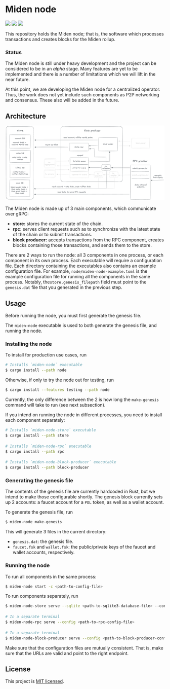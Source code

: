 # Miden node

<a href="https://github.com/0xPolygonMiden/miden-node/blob/main/LICENSE"><img src="https://img.shields.io/badge/license-MIT-blue.svg"></a>
<img src="https://github.com/0xPolygonMiden/miden-node/workflows/CI/badge.svg?branch=main">
<a href="https://crates.io/crates/miden-node"><img src="https://img.shields.io/crates/v/miden-node"></a>

This repository holds the Miden node; that is, the software which processes transactions and creates blocks for the Miden rollup.

### Status

The Miden node is still under heavy development and the project can be considered to be in an *alpha* stage. Many features are yet to be implemented and there is a number of limitations which we will lift in the near future.

At this point, we are developing the Miden node for a centralized operator. Thus, the work does not yet include such components as P2P networking and consensus. These also will be added in the future.

## Architecture

![Architecture diagram](./assets/architecture.png)

The Miden node is made up of 3 main components, which communicate over gRPC: 
- **store:** stores the current state of the chain.
- **rpc:** serves client requests such as to synchronize with the latest state of the chain or to submit transactions.
- **block producer:** accepts transactions from the RPC component, creates blocks containing those transactions, and sends them to the store.

There are 2 ways to run the node: all 3 components in one process, or each component in its own process. Each executable will require a configuration file. Each directory containing the executables also contains an example configuration file. For example, `node/miden-node-example.toml` is the example configuration file for running all the components in the same process. Notably, the`store.genesis_filepath` field must point to the `genesis.dat` file that you generated in the previous step.

## Usage

Before running the node, you must first generate the genesis file. 

The `miden-node` executable is used to both generate the genesis file, and running the node.

### Installing the node

To install for production use cases, run

```sh
# Installs `miden-node` executable
$ cargo install --path node
```

Otherwise, if only to try the node out for testing, run

```sh
$ cargo install --features testing --path node
```

Currently, the only difference between the 2 is how long the `make-genesis` command will take to run (see next subsection).

If you intend on running the node in different processes, you need to install each component separately:

```sh
# Installs `miden-node-store` executable
$ cargo install --path store

# Installs `miden-node-rpc` executable
$ cargo install --path rpc

# Installs `miden-node-block-producer` executable
$ cargo install --path block-producer
```

### Generating the genesis file

The contents of the genesis file are currently hardcoded in Rust, but we intend to make those configurable shortly. The genesis block currently sets up 2 accounts: a faucet account for a `POL` token, as well as a wallet account.

To generate the genesis file, run 

```sh
$ miden-node make-genesis
```

This will generate 3 files in the current directory: 
- `genesis.dat`: the genesis file.
- `faucet.fsk` and `wallet.fsk`: the public/private keys of the faucet and wallet accounts, respectively.

### Running the node

To run all components in the same process:

```sh
$ miden-node start -c <path-to-config-file>
```

To run components separately, run

```sh
$ miden-node-store serve --sqlite <path-to-sqlite3-database-file> --config <path-to-store-config-file>

# In a separate terminal
$ miden-node-rpc serve --config <path-to-rpc-config-file>

# In a separate terminal
$ miden-node-block-producer serve --config <path-to-block-producer-config-file>
```

Make sure that the configuration files are mutually consistent. That is, make sure that the URLs are valid and point to the right endpoint.

## License
This project is [MIT licensed](./LICENSE).
